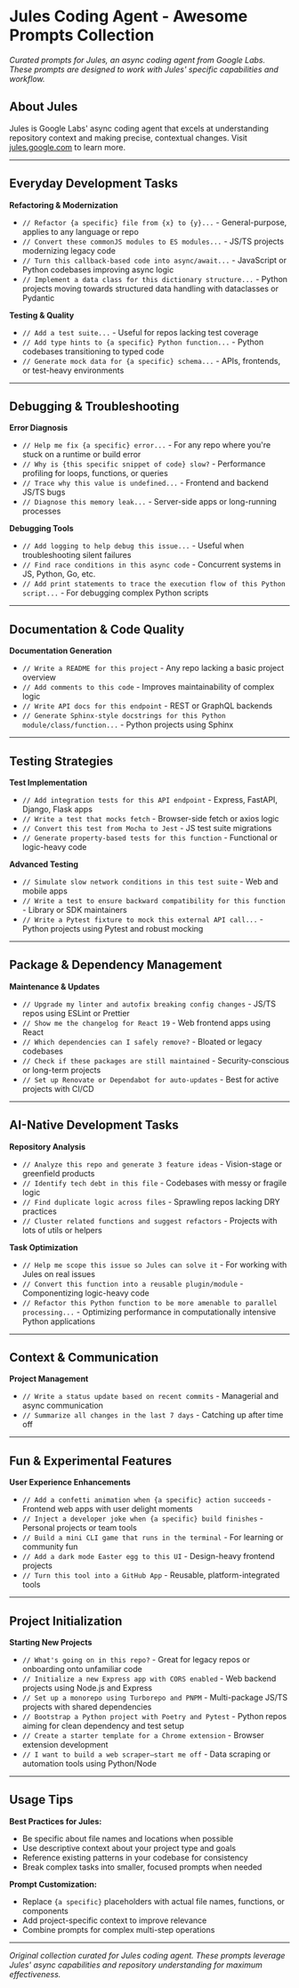 # Jules Coding Agent - Awesome Prompts Collection

*Curated prompts for Jules, an async coding agent from Google Labs. These prompts are designed to work with Jules' specific capabilities and workflow.*

## About Jules

Jules is Google Labs' async coding agent that excels at understanding repository context and making precise, contextual changes. Visit [jules.google.com](https://jules.google.com) to learn more.

---

## Everyday Development Tasks

**Refactoring & Modernization**
- `// Refactor {a specific} file from {x} to {y}...` - General-purpose, applies to any language or repo
- `// Convert these commonJS modules to ES modules...` - JS/TS projects modernizing legacy code
- `// Turn this callback-based code into async/await...` - JavaScript or Python codebases improving async logic
- `// Implement a data class for this dictionary structure...` - Python projects moving towards structured data handling with dataclasses or Pydantic

**Testing & Quality**
- `// Add a test suite...` - Useful for repos lacking test coverage
- `// Add type hints to {a specific} Python function...` - Python codebases transitioning to typed code
- `// Generate mock data for {a specific} schema...` - APIs, frontends, or test-heavy environments

---

## Debugging & Troubleshooting

**Error Diagnosis**
- `// Help me fix {a specific} error...` - For any repo where you're stuck on a runtime or build error
- `// Why is {this specific snippet of code} slow?` - Performance profiling for loops, functions, or queries
- `// Trace why this value is undefined...` - Frontend and backend JS/TS bugs
- `// Diagnose this memory leak...` - Server-side apps or long-running processes

**Debugging Tools**
- `// Add logging to help debug this issue...` - Useful when troubleshooting silent failures
- `// Find race conditions in this async code` - Concurrent systems in JS, Python, Go, etc.
- `// Add print statements to trace the execution flow of this Python script...` - For debugging complex Python scripts

---

## Documentation & Code Quality

**Documentation Generation**
- `// Write a README for this project` - Any repo lacking a basic project overview
- `// Add comments to this code` - Improves maintainability of complex logic
- `// Write API docs for this endpoint` - REST or GraphQL backends
- `// Generate Sphinx-style docstrings for this Python module/class/function...` - Python projects using Sphinx

---

## Testing Strategies

**Test Implementation**
- `// Add integration tests for this API endpoint` - Express, FastAPI, Django, Flask apps
- `// Write a test that mocks fetch` - Browser-side fetch or axios logic
- `// Convert this test from Mocha to Jest` - JS test suite migrations
- `// Generate property-based tests for this function` - Functional or logic-heavy code

**Advanced Testing**
- `// Simulate slow network conditions in this test suite` - Web and mobile apps
- `// Write a test to ensure backward compatibility for this function` - Library or SDK maintainers
- `// Write a Pytest fixture to mock this external API call...` - Python projects using Pytest and robust mocking

---

## Package & Dependency Management

**Maintenance & Updates**
- `// Upgrade my linter and autofix breaking config changes` - JS/TS repos using ESLint or Prettier
- `// Show me the changelog for React 19` - Web frontend apps using React
- `// Which dependencies can I safely remove?` - Bloated or legacy codebases
- `// Check if these packages are still maintained` - Security-conscious or long-term projects
- `// Set up Renovate or Dependabot for auto-updates` - Best for active projects with CI/CD

---

## AI-Native Development Tasks

**Repository Analysis**
- `// Analyze this repo and generate 3 feature ideas` - Vision-stage or greenfield products
- `// Identify tech debt in this file` - Codebases with messy or fragile logic
- `// Find duplicate logic across files` - Sprawling repos lacking DRY practices
- `// Cluster related functions and suggest refactors` - Projects with lots of utils or helpers

**Task Optimization**
- `// Help me scope this issue so Jules can solve it` - For working with Jules on real issues
- `// Convert this function into a reusable plugin/module` - Componentizing logic-heavy code
- `// Refactor this Python function to be more amenable to parallel processing...` - Optimizing performance in computationally intensive Python applications

---

## Context & Communication

**Project Management**
- `// Write a status update based on recent commits` - Managerial and async communication
- `// Summarize all changes in the last 7 days` - Catching up after time off

---

## Fun & Experimental Features

**User Experience Enhancements**
- `// Add a confetti animation when {a specific} action succeeds` - Frontend web apps with user delight moments
- `// Inject a developer joke when {a specific} build finishes` - Personal projects or team tools
- `// Build a mini CLI game that runs in the terminal` - For learning or community fun
- `// Add a dark mode Easter egg to this UI` - Design-heavy frontend projects
- `// Turn this tool into a GitHub App` - Reusable, platform-integrated tools

---

## Project Initialization

**Starting New Projects**
- `// What's going on in this repo?` - Great for legacy repos or onboarding onto unfamiliar code
- `// Initialize a new Express app with CORS enabled` - Web backend projects using Node.js and Express
- `// Set up a monorepo using Turborepo and PNPM` - Multi-package JS/TS projects with shared dependencies
- `// Bootstrap a Python project with Poetry and Pytest` - Python repos aiming for clean dependency and test setup
- `// Create a starter template for a Chrome extension` - Browser extension development
- `// I want to build a web scraper—start me off` - Data scraping or automation tools using Python/Node

---

## Usage Tips

**Best Practices for Jules:**
- Be specific about file names and locations when possible
- Use descriptive context about your project type and goals
- Reference existing patterns in your codebase for consistency
- Break complex tasks into smaller, focused prompts when needed

**Prompt Customization:**
- Replace `{a specific}` placeholders with actual file names, functions, or components
- Add project-specific context to improve relevance
- Combine prompts for complex multi-step operations

---

*Original collection curated for Jules coding agent. These prompts leverage Jules' async capabilities and repository understanding for maximum effectiveness.*
